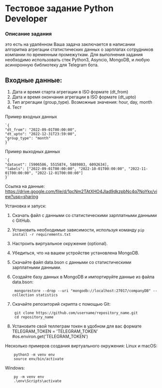 
# Тестовое задание Python Developer

### Описание задания
это есть на удалённом
Ваша задача заключается в написании алгоритма агрегации статистических данных о зарплатах сотрудников компании по временным промежуткам. Для выполнения задания необходимо использовать стек Python3, Asyncio, MongoDB, и любую асинхронную библиотеку для Telegram бота.
## Входные данные:

1. Дата и время старта агрегации в ISO формате (dt_from)
2. Дата и время окончания агрегации в ISO формате (dt_upto)
3. Тип агрегации (group_type). Возможные значения: hour, day, month
4. Тест 

Пример входных данных

    `{
    "dt_from": "2022-09-01T00:00:00",
    "dt_upto": "2022-12-31T23:59:00",
    "group_type": "month"
    }`

Пример выходных данных

    `{
    "dataset": [5906586, 5515874, 5889803, 6092634],
    "labels": ["2022-09-01T00:00:00", "2022-10-01T00:00:00", "2022-11-01T00:00:00", "2022-12-01T00:00:00"]
    }`

Cсылка на данные:
    https://drive.google.com/file/d/1pcNm2TAtXHO4JIad9dkzpbNc4q7NoYkx/view?usp=sharing

Установка и запуск:

1. Скачать файл с данными со статистическими зарплатными данными с GitHub.
2. Установить необходимые зависимости, используя команду `pip install -r requirements.txt`
3. Настроить виртуальное окружение (optional).
4. Убедиться, что на вашем устройстве установлена MongoDB.
5. Скачайте файл data.bson с данными со статистическими зарплатными данными.
6. Создайте базу данных в MongoDB и импортируйте данные из файла data.bson:

        mongorestore --drop --uri "mongodb://localhost:27017/companyDB" --collection statistics 

7. Скачайте репозиторий скрипта с помощью Git:

        git clone https://github.com/username/repository_name.git
        cd repository_name

8. Установите свой теллеграм токен в удобном для вас формате
        TELEGRAM_TOKEN = 'TELEGRAM_TOKEN' #os.environ.get('TELEGRAM_TOKEN')
    
Несколько примеров создания виртуального окружения:
Linux и macOS:

        python3 -m venv env
        source env/bin/activate

Windows:

        py -m venv env
        .\env\Scripts\activate
